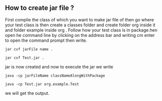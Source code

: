 ## How to create jar file ?
First complie the class of which you want to make jar file of then
go where your test class is then create a classes folder and create folder org inside it and folder example inside org .
Follow how your test class is in package.hen open he command line by clicking on the address bar
and writing cm enter to open the command prompt then write.
```
jar cvf jarFile name .
```
```
jar cvf Test.jar .
```
jar is now created and now to execute the jar we write
```
java -cp jarFileName classNameAlongWithPackage
```

```
java -cp Test.jar org.example.Test
```
we will get the output.